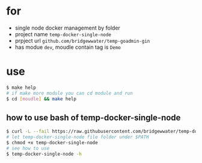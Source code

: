 # for

- single node docker management by folder
- project name `temp-docker-single-node`
- prpject url `github.com/bridgewwater/temp-goadmin-gin`
- has modue `dev`, moudle contain tag is `Demo`

# use
```bash
$ make help
# if make more module you can cd module and run
$ cd [moudle] && make help
```

## how to use bash of temp-docker-single-node

```bash
$ curl -L --fail https://raw.githubusercontent.com/bridgewwater/temp-docker-single-node/master/temp-docker-single-node
# let temp-docker-single-node file folder under $PATH
$ chmod +x temp-docker-single-node
# see how to use
$ temp-docker-single-node -h
```